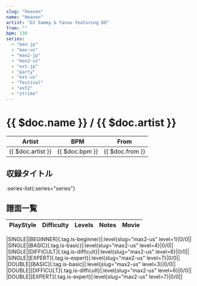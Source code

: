 ```yaml
---
slug: "heaven"
name: "Heaven"
artist: "DJ Sammy & Yanou featuring DO"
from: ""
bpm: 138
series:
  - "max-jp"
  - "max-us"
  - "max2-jp"
  - "max2-us"
  - "ext-jp"
  - "party"
  - "ext-us"
  - "festival"
  - "ext2"
  - "strike"
---
```


# {{ $doc.name }} / {{ $doc.artist }}

|Artist|BPM|From|
|------|---|----|
|{{ $doc.artist }}|{{ $doc.bpm }}|{{ $doc.from }}|

## 収録タイトル

:series-list{:series="series"}

## 譜面一覧

|PlayStyle|Difficulty|Levels|Notes|Movie|
|---------|----------|------|-----|-----|
<!-- max2-us -->
|SINGLE|[BEGINNER]{.tag.is-beginner}|:level{slug="max2-us" level=1}|0/0||
|SINGLE|[BASIC]{.tag.is-basic}|:level{slug="max2-us" level=4}|0/0||
|SINGLE|[DIFFICULT]{.tag.is-difficult}|:level{slug="max2-us" level=6}|0/0||
|SINGLE|[EXPERT]{.tag.is-expert}|:level{slug="max2-us" level=7}|0/0||
|DOUBLE|[BASIC]{.tag.is-basic}|:level{slug="max2-us" level=3}|0/0||
|DOUBLE|[DIFFICULT]{.tag.is-difficult}|:level{slug="max2-us" level=6}|0/0||
|DOUBLE|[EXPERT]{.tag.is-expert}|:level{slug="max2-us" level=7}|0/0||
